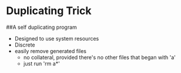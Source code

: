 # Duplicating Trick
##A self duplicating program

+ Designed to use system resources
+ Discrete
+ easily remove generated files
	+ no collateral, provided there's no other files that began with 'a'
	+ just run 'rm a*'

